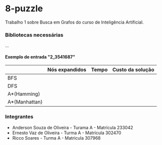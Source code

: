 # 8-puzzle
Trabalho 1 sobre Busca em Grafos do curso de Inteligência Artificial.
### Bibliotecas necessárias
...
#### Exemplo de entrada "2_3541687"
|               | Nós expandidos | Tempo | Custo da solução |
|---------------|----------------|-------|------------------|
| BFS           |                |       |                  |
| DFS           |                |       |                  |
|  A*(Hamming)  |                |       |                  |
| A*(Manhattan) |                |       |                  |

### Integrantes
- Anderson Souza de Oliveira - Turama A - Matrícula 233042
- Ernesto Vaz de Oliveira - Turma A - Matrícula 302470
- Ricco Soares - Turma A - Matricula 307968



